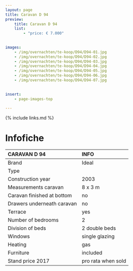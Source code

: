 ```yaml
---
layout: page
title: Caravan D 94
preview: 
    title: Caravan D 94
    list:
        - "price: € 7.000"
        
        
images:
    - /img/overnachten/te-koop/D94/D94-01.jpg
    - /img/overnachten/te-koop/D94/D94-02.jpg
    - /img/overnachten/te-koop/D94/D94-03.jpg
    - /img/overnachten/te-koop/D94/D94-04.jpg
    - /img/overnachten/te-koop/D94/D94-05.jpg
    - /img/overnachten/te-koop/D94/D94-06.jpg
    - /img/overnachten/te-koop/D94/D94-07.jpg
    
    
insert:
    - page-images-top
    
---
```


{% include links.md %}



# Infofiche 

CARAVAN D 94                | INFO        | 
:---------------------------|:------------|
Brand                       |Ideal
Type                        |
Construction year           |2003
Measurements caravan        |8 x 3 m
Caravan finished at bottom  |no
Drawers underneath caravan  |no
Terrace                     |yes
Number of bedrooms          |2
Division of beds            |2 double beds
Windows                     |single glazing
Heating                     |gas
Furniture                   |included
Stand price 2017            |pro rata when sold
